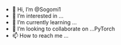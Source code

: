 - 👋 Hi, I’m @Sogomi1
- 👀 I’m interested in ...
- 🌱 I’m currently learning ...
- 💞️ I’m looking to collaborate on ...PyTorch
- 📫 How to reach me ...

<!---
Sogomi1/Sogomi1 is a ✨ special ✨ repository because its `README.md` (this file) appears on your GitHub profile.
You can click the Preview link to take a look at your changes.
--->
